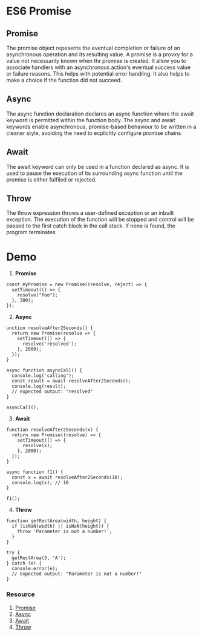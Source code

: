 # ES6 Promise

## Promise

The promise object repesents the eventual completion or failure of an asynchronous operation and its resulting value. A promise is a provxy for a value not necessarily known when thr promise is created. It allow you to associate handlers with an asynchronous action's eventual success value or failure reasons. This helps with potential error handling. It also helps to make a choice if the function did not succeed.

## Async

The async function declaration declares an async function where the await keyword is permitted within the function body. The async and await keywords enable asynchronous, promise-based behaviour to be written in a cleaner style, avoiding the need to ecplicitly configure promise chains

## Await
The await keyword can only be used in a function declared as async. It is used to pause the execution of its surrounding async function until the promise is either fulfiled or rejected.

## Throw
The throw expression throws a user-defined exception or an inbuilt exception. The execution of the function will be stopped and control will be passed to the first catch block in the call stack. If none is found, the program terminates

# Demo
1. <b> Promise </b>
```
const myPromise = new Promise((resolve, reject) => {
  setTimeout(() => {
    resolve("foo");
  }, 300);
});
```

2. <b> Async </b>
```
unction resolveAfter2Seconds() {
  return new Promise(resolve => {
    setTimeout(() => {
      resolve('resolved');
    }, 2000);
  });
}

async function asyncCall() {
  console.log('calling');
  const result = await resolveAfter2Seconds();
  console.log(result);
  // expected output: "resolved"
}

asyncCall();

```

3. <b> Await </b>
```
function resolveAfter2Seconds(x) {
  return new Promise((resolve) => {
    setTimeout(() => {
      resolve(x);
    }, 2000);
  });
}

async function f1() {
  const x = await resolveAfter2Seconds(10);
  console.log(x); // 10
}

f1();

```

4. <b> Throw </b>
```
function getRectArea(width, height) {
  if (isNaN(width) || isNaN(height)) {
    throw 'Parameter is not a number!';
  }
}

try {
  getRectArea(3, 'A');
} catch (e) {
  console.error(e);
  // expected output: "Parameter is not a number!"
}
```


### Resource
1. [Promise](https://developer.mozilla.org/en-US/docs/Web/JavaScript/Reference/Global_Objects/Promise)
2. [Async](https://developer.mozilla.org/en-US/docs/Web/JavaScript/Reference/Statements/async_function)
3. [Await](https://developer.mozilla.org/en-US/docs/Web/JavaScript/Reference/Operators/await)
4. [Throw](https://developer.mozilla.org/en-US/docs/Web/JavaScript/Reference/Statements/throw)